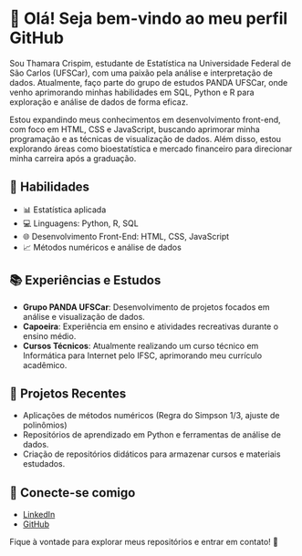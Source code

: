 # 👋 Olá! Seja bem-vindo ao meu perfil GitHub

Sou Thamara Crispim, estudante de Estatística na Universidade Federal de São Carlos (UFSCar), com uma paixão pela análise e interpretação de dados. Atualmente, faço parte do grupo de estudos PANDA UFSCar, onde venho aprimorando minhas habilidades em SQL, Python e R para exploração e análise de dados de forma eficaz.

Estou expandindo meus conhecimentos em desenvolvimento front-end, com foco em HTML, CSS e JavaScript, buscando aprimorar minha programação e as técnicas de visualização de dados. Além disso, estou explorando áreas como bioestatística e mercado financeiro para direcionar minha carreira após a graduação.

## 🚀 Habilidades
- 📊 Estatística aplicada
- 💻 Linguagens: Python, R, SQL
- 🌐 Desenvolvimento Front-End: HTML, CSS, JavaScript
- 📈 Métodos numéricos e análise de dados

## 📚 Experiências e Estudos
- **Grupo PANDA UFSCar**: Desenvolvimento de projetos focados em análise e visualização de dados.
- **Capoeira**: Experiência em ensino e atividades recreativas durante o ensino médio.
- **Cursos Técnicos**: Atualmente realizando um curso técnico em Informática para Internet pelo IFSC, aprimorando meu currículo acadêmico.

## 🌱 Projetos Recentes
- Aplicações de métodos numéricos (Regra do Simpson 1/3, ajuste de polinômios)
- Repositórios de aprendizado em Python e ferramentas de análise de dados.
- Criação de repositórios didáticos para armazenar cursos e materiais estudados.

## 🌟 Conecte-se comigo
- [LinkedIn](https://www.linkedin.com/in/thamaragbezerra/)
- [GitHub](https://github.com/ThamaraCrispim)

Fique à vontade para explorar meus repositórios e entrar em contato! 🚀
